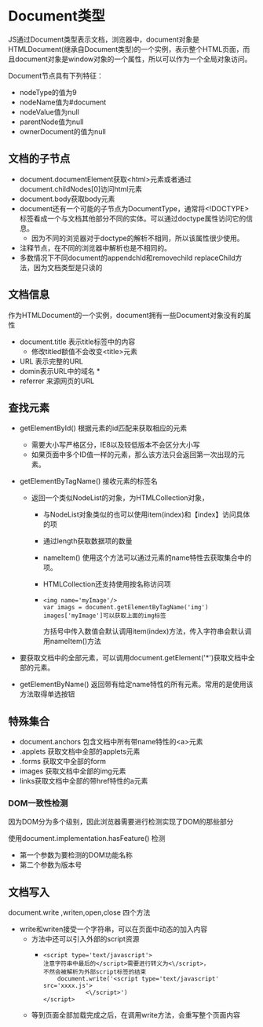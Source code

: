 # Document类型

JS通过Document类型表示文档，浏览器中，document对象是HTMLDocument\(继承自Document类型\)的一个实例，表示整个HTML页面，而且document对象是window对象的一个属性，所以可以作为一个全局对象访问。

Document节点具有下列特征：

* nodeType的值为9
* nodeName值为\#document
* nodeValue值为null
* parentNode值为null
* ownerDocument的值为null

## 文档的子节点

* document.documentElement获取&lt;html&gt;元素或者通过document.childNodes\[0\]访问html元素
* document.body获取body元素
* document还有一个可能的子节点为DocumentType，通常将&lt;!DOCTYPE&gt;标签看成一个与文档其他部分不同的实体。可以通过doctype属性访问它的信息。
  * 因为不同的浏览器对于doctype的解析不相同，所以该属性很少使用。
* 注释节点，在不同的浏览器中解析也是不相同的。
* 多数情况下不同document的appendchld和removechild replaceChild方法，因为文档类型是只读的

## 文档信息

作为HTMLDocument的一个实例，document拥有一些Document对象没有的属性

* document.title 表示title标签中的内容
  * 修改titled额值不会改变&lt;title&gt;元素
* URL 表示完整的URL
* domin表示URL中的域名
  \* 
* referrer 来源网页的URL

## 查找元素

* getElementById\(\) 根据元素的id匹配来获取相应的元素
  * 需要大小写严格区分，IE8以及较低版本不会区分大小写
  * 如果页面中多个ID值一样的元素，那么该方法只会返回第一次出现的元素。
* getElementByTagName\(\) 接收元素的标签名

  * 返回一个类似NodeList的对象，为HTMLCollection对象，

    * 与NodeList对象类似的也可以使用item\(index\)和【index】访问具体的项
    * 通过length获取数据项的数量
    * nameItem\(\) 使用这个方法可以通过元素的name特性去获取集合中的项。
    * HTMLCollection还支持使用按名称访问项
    * ```
      <img name='myImage'/>
      var imags = document.getElementByTagName('img')
      images['myImage']可以获取上面的img标签
      ```

      方括号中传入数值会默认调用item\(index\)方法，传入字符串会默认调用nameItem\(\)方法

* 要获取文档中的全部元素，可以调用document.getElement\('\*'\)获取文档中全部的元素。

* getElementByName\(\) 返回带有给定name特性的所有元素。常用的是使用该方法取得单选按钮

## 特殊集合

* document.anchors 包含文档中所有带name特性的&lt;a&gt;元素
* .applets 获取文档中全部的applets元素
* .forms 获取文中全部的form
* images 获取文档中全部的img元素
* links获取文档中全部的带href特性的a元素

### DOM一致性检测

因为DOM分为多个级别，因此浏览器需要进行检测实现了DOM的那些部分

使用document.implementation.hasFeature\(\) 检测

* 第一个参数为要检测的DOM功能名称
* 第二个参数为版本号

## 文档写入

document.write ,writen,open,close 四个方法

* write和writen接受一个字符串，可以在页面中动态的加入内容
  * 方法中还可以引入外部的script资源
    * ```
      <script type='text/javascript'>
      注意字符串中最后的</script>需要进行转义为<\/script>，
      不然会被解析为外部script标签的结束
          document.write('<script type='text/javascript' src='xxxx.js'>
                  <\/script>')
      </script>
      ```
  * 等到页面全部加载完成之后，在调用write方法，会重写整个页面内容



